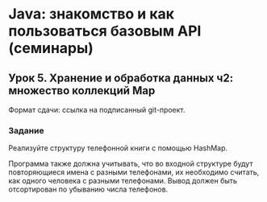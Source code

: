 # Java: знакомство и как пользоваться базовым API (семинары)
## Урок 5. Хранение и обработка данных ч2: множество коллекций Map
Формат сдачи: ссылка на подписанный git-проект.

### Задание

Реализуйте структуру телефонной книги с помощью HashMap.

Программа также должна учитывать, что во входной структуре будут повторяющиеся имена с разными телефонами, их необходимо
считать, как одного человека с разными телефонами. Вывод должен быть отсортирован по убыванию числа телефонов.
